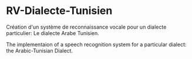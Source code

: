 # RV-Dialecte-Tunisien
Création d'un système de reconnaissance vocale pour un dialecte particulier: Le dialecte Arabe Tunisien.


The implementaion of a speech recognition system for a particular dialect: the Arabic-Tunisian Dialect.  
